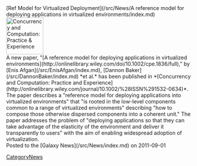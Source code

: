 <div class='newsItemHeader'>[Ref Model for Virtualized Deployment](/src/News/A reference model for deploying applications in virtualized environments/index.md)</div>

<div class='right'><a href='http://onlinelibrary.wiley.com/doi/10.1002/cpe.1836/full'><img src="/src/Images/Logos/ConcurrencyComputationCover.png" alt="Concurrency and Computation: Practice & Experience" height="100px" /></a>
</div>
A new paper, "[A reference model for deploying applications in virtualized environments](http://onlinelibrary.wiley.com/doi/10.1002/cpe.1836/full)," by [Enis Afgan](/src/EnisAfgan/index.md), [Dannon Baker](/src/DannonBaker/index.md) *et al.* has been published in *[Concurrency and Computation: Practice and Experience](http://onlinelibrary.wiley.com/journal/10.1002/%28ISSN%291532-0634)*.  The paper describes a "reference model for deploying applications into virtualized environments" that "is rooted in the low-level components common to a range of virtualized environments" describing "how to compose those otherwise dispersed components into a coherent unit."  The paper addresses the problem of "deploying applications so that they can take advantage of the elasticity of the environment and deliver it transparently to users" with the aim of enabling widespread adoption of virtualization.

<div class='newsItemFooter'>Posted to the [Galaxy News](/src/News/index.md) on 2011-09-01</div>

[CategoryNews](/src/CategoryNews/index.md)
